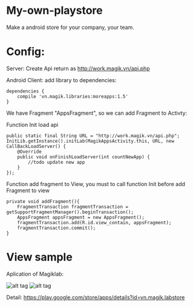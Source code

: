 # My-own-playstore
Make a android store for your company, your team.

# Config:
Server:
Create Api return as http://work.magik.vn/api.php

Android Client:
add library to dependencies:

    dependencies {
        compile 'vn.magik.libraries:moreapps:1.5'
    }
    
We have Fragment "AppsFragment", so we can add Fragment to Activty:

Function Init load api

    public static final String URL = "http://work.magik.vn/api.php";
    InitLib.getInstance().initLab(MagikAppsActivity.this, URL, new CallBackLoadServer() {
        @Override
        public void onFinishLoadServer(int countNewApp) {
            //todo update new app
        }
    });
    
Function add fragment to View, you must to call function Init before add Fragment to view

    private void addFragment(){
        FragmentTransaction fragmentTransaction = getSupportFragmentManager().beginTransaction();
        AppsFragment appsFragment = new AppsFragment();
        fragmentTransaction.add(R.id.view_contain, appsFragment);
        fragmentTransaction.commit();
    }


# View sample

Aplication of Magiklab:

![alt tag](https://lh3.googleusercontent.com/kES48RhXSEe1J4W-W2vpU-F_T4qiUIdUOFIhD9tF987bPC3L-MNrX0vy37lxkZnf7rE=h310-rw)
![alt tag](https://lh3.googleusercontent.com/Y99IO5J-ZZmCVIwTun1M9B6cjG9mHh-JUeCIo3l2PB_t5sMB9Ru4IcMUC8EnRTvgEA=h310-rw)

Detail: https://play.google.com/store/apps/details?id=vn.magik.labstore
